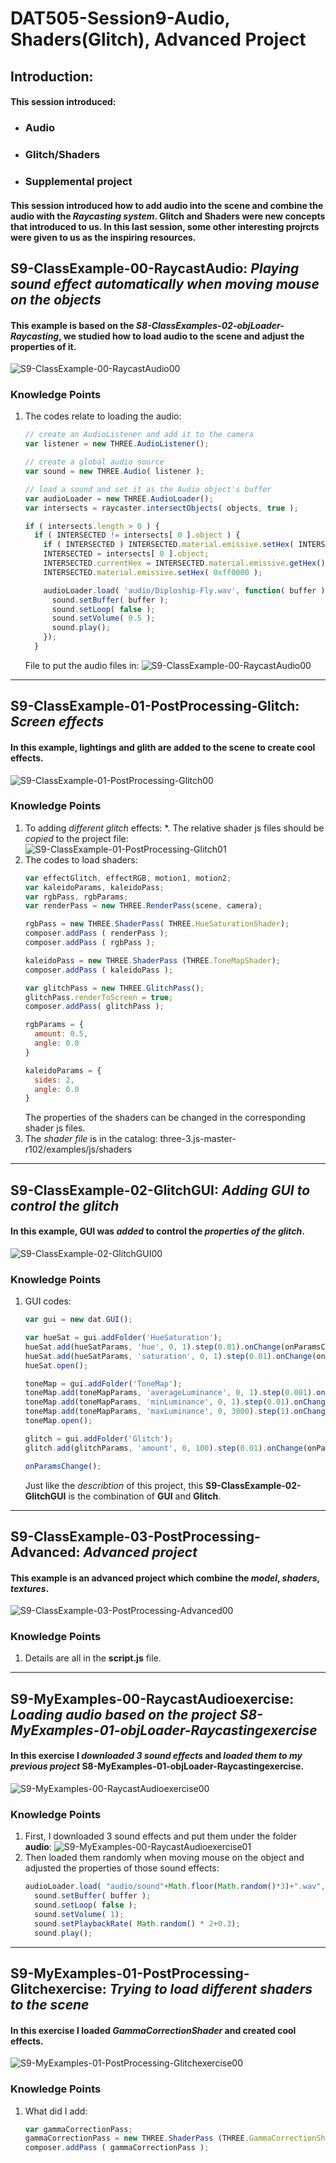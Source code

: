# DAT505-Session9-Audio, Shaders(Glitch), Advanced Project
## Introduction:
#### This session introduced:
  * ### Audio
  * ### Glitch/Shaders
  * ### Supplemental project
#### This session introduced how to **add audio** into the scene and combine the audio with the *Raycasting system*. **Glitch** and **Shaders** were new concepts that introduced to us. In this last session, some other interesting projrcts were given to us as the inspiring resources.
## S9-ClassExample-00-RaycastAudio: *Playing sound effect automatically when moving mouse on the objects*
#### This example is based on the *S8-ClassExamples-02-objLoader-Raycasting*, we studied how to load audio to the scene and adjust the properties of it.
![S9-ClassExample-00-RaycastAudio00](/Session9-Audio%2C%20Shaders(Glitch)%2C%20Advanced%20Project/(README)pictures/pic-0.png "S9-ClassExample-00-RaycastAudio00")
### Knowledge Points
1. The codes relate to loading the audio:
   ```javascript
   // create an AudioListener and add it to the camera
   var listener = new THREE.AudioListener();

   // create a global audio source
   var sound = new THREE.Audio( listener );

   // load a sound and set it as the Audio object's buffer
   var audioLoader = new THREE.AudioLoader();
   var intersects = raycaster.intersectObjects( objects, true );

   if ( intersects.length > 0 ) {
     if ( INTERSECTED != intersects[ 0 ].object ) {
       if ( INTERSECTED ) INTERSECTED.material.emissive.setHex( INTERSECTED.currentHex );
       INTERSECTED = intersects[ 0 ].object;
       INTERSECTED.currentHex = INTERSECTED.material.emissive.getHex();
       INTERSECTED.material.emissive.setHex( 0xff0000 );

       audioLoader.load( 'audio/Diploship-Fly.wav', function( buffer ) {
         sound.setBuffer( buffer );
         sound.setLoop( false );
         sound.setVolume( 0.5 );
         sound.play();
       });
     }
   ```
   File to put the audio files in:
   ![S9-ClassExample-00-RaycastAudio00](/Session9-Audio%2C%20Shaders(Glitch)%2C%20Advanced%20Project/(README)pictures/pic-1.png "S9-ClassExample-00-RaycastAudio00")

********************

## S9-ClassExample-01-PostProcessing-Glitch: *Screen effects*
#### In this example, lightings and glith are added to the scene to create cool effects.
![S9-ClassExample-01-PostProcessing-Glitch00](/Session9-Audio%2C%20Shaders(Glitch)%2C%20Advanced%20Project/(README)pictures/pic-2.png "S9-ClassExample-01-PostProcessing-Glitch00")
### Knowledge Points
1. To adding *different glitch* effects:
   *. The relative shader js files should be *copied* to the project file:
      ![S9-ClassExample-01-PostProcessing-Glitch01](/Session9-Audio%2C%20Shaders(Glitch)%2C%20Advanced%20Project/(README)pictures/pic-3.png "S9-ClassExample-01-PostProcessing-Glitch01")
2. The codes to load shaders:
   ```javascript
   var effectGlitch, effectRGB, motion1, motion2;
   var kaleidoParams, kaleidoPass;
   var rgbPass, rgbParams;
   var renderPass = new THREE.RenderPass(scene, camera);

   rgbPass = new THREE.ShaderPass( THREE.HueSaturationShader);
   composer.addPass ( renderPass );
   composer.addPass ( rgbPass );

   kaleidoPass = new THREE.ShaderPass (THREE.ToneMapShader);
   composer.addPass ( kaleidoPass );

   var glitchPass = new THREE.GlitchPass();
   glitchPass.renderToScreen = true;
   composer.addPass( glitchPass );

   rgbParams = {
     amount: 0.5,
     angle: 0.0
   }

   kaleidoParams = {
     sides: 2,
     angle: 0.0
   }
   ```
   The properties of the shaders can be changed in the corresponding shader js files.
3. The *shader file* is in the catalog: three-3.js-master-r102/examples/js/shaders

********************

## S9-ClassExample-02-GlitchGUI: *Adding GUI to control the glitch*
#### In this example, **GUI** was *added* to control the *properties of the glitch*.
![S9-ClassExample-02-GlitchGUI00](/Session9-Audio%2C%20Shaders(Glitch)%2C%20Advanced%20Project/(README)pictures/pic-4.png "S9-ClassExample-02-GlitchGUI00")
### Knowledge Points
1. GUI codes:
   ```javascript
   var gui = new dat.GUI();

   var hueSat = gui.addFolder('HueSaturation');
   hueSat.add(hueSatParams, 'hue', 0, 1).step(0.01).onChange(onParamsChange);
   hueSat.add(hueSatParams, 'saturation', 0, 1).step(0.01).onChange(onParamsChange);
   hueSat.open();

   toneMap = gui.addFolder('ToneMap');
   toneMap.add(toneMapParams, 'averageLuminance', 0, 1).step(0.001).onChange(onParamsChange);
   toneMap.add(toneMapParams, 'minLuminance', 0, 1).step(0.01).onChange(onParamsChange);
   toneMap.add(toneMapParams, 'maxLuminance', 0, 3000).step(1).onChange(onParamsChange);
   toneMap.open();

   glitch = gui.addFolder('Glitch');
   glitch.add(glitchParams, 'amount', 0, 100).step(0.01).onChange(onParamsChange);

   onParamsChange();
   ```
   Just like the *describtion* of this project, this **S9-ClassExample-02-GlitchGUI** is the combination of **GUI** and **Glitch**.

********************

## S9-ClassExample-03-PostProcessing-Advanced: *Advanced project*
#### This example is an advanced project which combine the *model*, *shaders*, *textures*.
![S9-ClassExample-03-PostProcessing-Advanced00](/Session9-Audio%2C%20Shaders(Glitch)%2C%20Advanced%20Project/(README)pictures/pic-5.png "S9-ClassExample-03-PostProcessing-Advanced00")
### Knowledge Points
1. Details are all in the **script.js** file.

********************

## S9-MyExamples-00-RaycastAudioexercise: _Loading audio based on the project *S8-MyExamples-01-objLoader-Raycastingexercise*_
#### In this exercise I *downloaded 3 sound effects* and *loaded them to my previous project* **S8-MyExamples-01-objLoader-Raycastingexercise**.
![S9-MyExamples-00-RaycastAudioexercise00](/Session9-Audio%2C%20Shaders(Glitch)%2C%20Advanced%20Project/(README)pictures/pic-6.png "S9-MyExamples-00-RaycastAudioexercise00")
### Knowledge Points
1. First, I downloaded 3 sound effects and put them under the folder **audio**:
   ![S9-MyExamples-00-RaycastAudioexercise01](/Session9-Audio%2C%20Shaders(Glitch)%2C%20Advanced%20Project/(README)pictures/pic-7.png "S9-MyExamples-00-RaycastAudioexercise01")
2. Then loaded them randomly when moving mouse on the object and adjusted the properties of those sound effects:
   ```javascript
   audioLoader.load( "audio/sound"+Math.floor(Math.random()*3)+".wav", function( buffer ) {
     sound.setBuffer( buffer );
     sound.setLoop( false );
     sound.setVolume( 1);
     sound.setPlaybackRate( Math.random() * 2+0.3);
     sound.play();
   ```
********************

## S9-MyExamples-01-PostProcessing-Glitchexercise: *Trying to load different shaders to the scene*
#### In this exercise I loaded *GammaCorrectionShader* and created cool effects.
![S9-MyExamples-01-PostProcessing-Glitchexercise00](/Session9-Audio%2C%20Shaders(Glitch)%2C%20Advanced%20Project/(README)pictures/pic-8.png "S9-MyExamples-01-PostProcessing-Glitchexercise00")
### Knowledge Points
1. What did I add:
   ```javascript
   var gammaCorrectionPass;
   gammaCorrectionPass = new THREE.ShaderPass (THREE.GammaCorrectionShader);
   composer.addPass ( gammaCorrectionPass );
   ```
